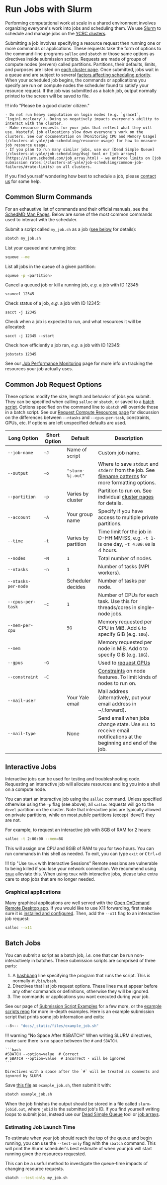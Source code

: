 # Run Jobs with Slurm

Performing computational work at scale in a shared environment involves organizing everyone's work into jobs and scheduling them. We use [Slurm](https://slurm.schedmd.com/overview.html) to schedule and manage jobs on the [YCRC clusters](/clusters). 

Submitting a job involves specifying a resource request then running one or more commands or applications. These requests take the form of options to the command-line programs `salloc` and `sbatch` or those same options as directives inside submission scripts. Requests are made of groups of compute nodes (servers) called partitions. Partitions, their defaults, limits, and purposes are listed on [each cluster page](/clusters). Once submitted, jobs wait in a queue and are subject to several [factors affecting scheduling priority](/clusters-at-yale/job-scheduling/fairshare). When your scheduled job begins, the commands or applications you specify are run on compute nodes the scheduler found to satisfy your resource request. If the job was submitted as a batch job, output normally printed to the screen will be saved to file.

!!! info "Please be a good cluster citizen."

    - Do not run heavy computation on login nodes (e.g. `grace1`, `login1.mccleary`). Doing so negatively impacts everyone's ability to interact with the cluster.
    - Make resource requests for your jobs that reflect what they will use. Wasteful job allocations slow down everyone's work on the clusters. See our documentation on [Monitoring CPU and Memory Usage](/clusters-at-yale/job-scheduling/resource-usage) for how to measure job resource usage.
    - If you plan to run many similar jobs, use our [Dead Simple Queue](/clusters-at-yale/job-scheduling/dsq) tool or [job arrays](https://slurm.schedmd.com/job_array.html) - we enforce limits on [job submission rates](/clusters-at-yale/job-scheduling/common-job-failures/#rate-limits) on all clusters.

If you find yourself wondering how best to schedule a job, please [contact us](/#get-help) for some help.

## Common Slurm Commands

For an exhaustive list of commands and their official manuals, see the [SchedMD Man Pages](https://slurm.schedmd.com/man_index.html). Below are some of the most common commands used to interact with the scheduler.

Submit a script called `my_job.sh` as a job ([see below](#batch-jobs) for details):

``` bash
sbatch my_job.sh
```

List your queued and running jobs:

``` bash
squeue --me
```

List all jobs in the queue of a given partition:
``` bash
squeue -p <partition>
```

Cancel a queued job or kill a running job, *e.g.* a job with ID 12345:

<!--- if this is bash the numbers turn red -->
``` text
scancel 12345
```

Check status of a job, *e.g.* a job with ID 12345:

``` text
sacct -j 12345
```

Check when a job is expected to run, and what resources it will be allocated:
``` text
sacct -j 12345 --start
```

Check how efficiently a job ran, *e.g.* a job with ID 12345:

``` text
jobstats 12345
```
See our [Job Performance Monitoring](/clusters-at-yale/job-scheduling/jobstats) page for more info on tracking the resources your job actually uses.

<a id="directives"></a>
## Common Job Request Options

These options modify the size, length and behavior of jobs you submit. They can be specified when calling `salloc` or `sbatch`, or saved to a [batch script](#batch-jobs). Options specified on the command line to `sbatch` will override those in a batch script. See our [Request Compute Resources page](/clusters-at-yale/job-scheduling/resource-requests) for discussion on the differences between `--ntasks` and `--cpus-per-task`, constraints, GPUs, etc. If options are left unspecified defaults are used.

|Long Option<img width=130/>|Short Option|Default            |Description|
|---------------------------|------------|-------------------|-----------|
|`--job-name`               |`-J`        |Name of script     |Custom job name.|
|`--output`                 |`-o`        |`"slurm-%j.out"`   |Where to save `stdout` and `stderr` from the job. See [filename patterns](https://slurm.schedmd.com/sbatch.html#SECTION_%3CB%3Efilename-pattern%3C/B%3E) for more formatting options.|
|`--partition`              |`-p`        |Varies by cluster  |Partition to run on. See individual [cluster pages](/clusters/) for details.|
|`--account`                |`-A`        |Your group name    |Specify if you have access to multiple private partitions.|
|`--time`                   |`-t`        |Varies by partition|Time limit for the job in D-HH:MM:SS, e.g. `-t 1-` is one day, `-t 4:00:00` is 4 hours.|
|`--nodes`                  |`-N`        |`1`                |Total number of nodes.|
|`--ntasks`                 |`-n`        |`1`                |Number of tasks (MPI workers).|
|`--ntasks-per-node`        |            |Scheduler decides  |Number of tasks per node.|
|`--cpus-per-task`          |`-c`        |`1`                |Number of CPUs for each task. Use this for threads/cores in single-node jobs.|
|`--mem-per-cpu`            |            |`5G`               |Memory requested per CPU in MiB. Add `G` to specify GiB (e.g. `10G`).|
|`--mem`                    |            |                   |Memory requested per node in MiB. Add `G` to specify GiB (e.g. `10G`).|
|`--gpus`                   |`-G`        |                   |Used to [request GPUs](/clusters-at-yale/job-scheduling/resource-requests/#request-gpus)|
|`--constraint`             |`-C`        |                   |[Constraints](/clusters-at-yale/job-scheduling/resource-requests/#features-and-constraints) on node features. To limit kinds of nodes to run on.|
|`--mail-user`              |            |Your Yale email    |Mail address (alternatively, put your email address in ~/.forward).|
|`--mail-type`              |            |None               |Send email when jobs change state. Use `ALL` to receive email notifications at the beginning and end of the job.|

## Interactive Jobs

Interactive jobs can be used for testing and troubleshooting code. Requesting an interactive job will allocate resources and log you into a shell on a compute node.

You can start an interactive job using the `salloc` command. Unless specified otherwise using the `-p` flag (see above), all `salloc` requests will go to the `devel` partition on the cluster. Note that interactive jobs are typically allowed on private partitions, while on most *public* partitions (except 'devel') they are not.

For example, to request an interactive job with 8GB of RAM for 2 hours:

``` bash
salloc -t 2:00:00 --mem=8G
```

This will assign one CPU and 8GiB of RAM to you for two hours. You can run commands in this shell as needed. To exit, you can type `exit` or <kbd>Ctrl</kbd>+<kbd>d</kbd> 

!!! tip "Use `tmux` with Interactive Sessions"
    Remote sessions are vulnerable to being killed if you lose your network connection. We recommend using [`tmux`](/clusters-at-yale/guides/tmux) alleviate this. When using `tmux` with interactive jobs, please take extra care to stop jobs that are no longer needed.

### Graphical applications

Many graphical applications are well served with the [Open OnDemand Remote Desktop app](/clusters-at-yale/access/ood/#remote-desktop). If you would like to use X11 forwarding, first make sure it is [installed and configured](/clusters-at-yale/access/x11). Then, add the `--x11` flag to an interactive job request:

``` bash
salloc --x11
```

## Batch Jobs

You can submit a script as a batch job, *i.e.* one that can be run non-interactively in batches. These submission scripts are comprised of three parts:

1. A [hashbang](https://en.wikipedia.org/wiki/Shebang_(Unix)) line specifying the program that runs the script. This is normally `#!/bin/bash`.
1. Directives that list job request options. These lines must appear before any other commands or definitions, otherwise they will be ignored.
1. The commands or applications you want executed during your job.

See our page of [Submission Script Examples](/clusters-at-yale/job-scheduling/slurm-examples/) for a few more, or the [example scripts repo](https://github.com/ycrc/ycrc_example_scripts) for more in-depth examples. Here is an example submission script that prints some job information and exits:

``` bash
--8<-- "docs/_static/files/example_job.sh"
```

!!! warning "No Space After #SBATCH"
    When writing SLURM directives, make sure there is no space between the `#` and `SBATCH`. 
    
    ```bash
    #SBATCH --option=value  # Correct
    # SBATCH --option=value  # Incorrect - will be ignored
    ```
    
    Directives with a space after the `#` will be treated as comments and ignored by SLURM.


    
Save [this file](/_static/files/example_job.sh) as `example_job.sh`, then submit it with:

``` bash
sbatch example_job.sh
```

When the job finishes the output should be stored in a file called `slurm-jobid.out`, where `jobid` is the submitted job's ID. If you find yourself writing loops to submit jobs, instead use our [Dead Simple Queue](/clusters-at-yale/job-scheduling/dsq) tool or [job arrays](https://slurm.schedmd.com/job_array.html).

### Estimating Job Launch Time

To estimate when your job should reach the top of the queue and begin running, you can use the `--test-only` flag with the `sbatch` command. This will print the Slurm scheduler's best estimate of when your job will start running given the resources requested.

This can be a useful method to investigate the queue-time impacts of changing resource requests.

``` bash
sbatch --test-only my_job.sh
```